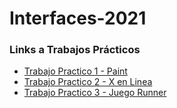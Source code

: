 # Interfaces-2021

### Links a Trabajos Prácticos
- [Trabajo Practico 1 - Paint](https://agusnotti.github.io/Interfaces-2021/TP1)
- [Trabajo Practico 2 - X en Linea](https://agusnotti.github.io/Interfaces-2021/TP2)
- [Trabajo Practico 3 - Juego Runner](https://agusnotti.github.io/Interfaces-2021/TP3)
